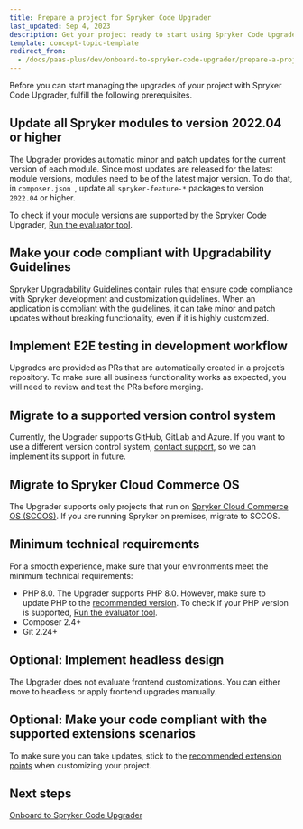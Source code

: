 ```yaml
---
title: Prepare a project for Spryker Code Upgrader
last_updated: Sep 4, 2023
description: Get your project ready to start using Spryker Code Upgrader
template: concept-topic-template
redirect_from:
  - /docs/paas-plus/dev/onboard-to-spryker-code-upgrader/prepare-a-project-for-spryker-code-upgrader.html
---
```


Before you can start managing the upgrades of your project with Spryker Code Upgrader, fulfill the following prerequisites.

## Update all Spryker modules to version 2022.04 or higher

The Upgrader provides automatic minor and patch updates for the current version of each module. Since most updates are released for the latest module versions, modules need to be of the latest major version. To do that, in `composer.json `, update all `spryker-feature-*` packages to version `2022.04` or higher.

To check if your module versions are supported by the Spryker Code Upgrader, [Run the evaluator tool](/docs/scos/dev/guidelines/keeping-a-project-upgradable/run-the-evaluator-tool.html).

## Make your code compliant with Upgradability Guidelines

Spryker [Upgradability Guidelines](/docs/scos/dev/guidelines/keeping-a-project-upgradable/upgradability-guidelines/upgradability-guidelines.html) contain rules that ensure code compliance with Spryker development and customization guidelines. When an application is compliant with the guidelines, it can take minor and patch updates without breaking functionality, even if it is highly customized.

## Implement E2E testing in development workflow

Upgrades are provided as PRs that are automatically created in a project’s repository. To make sure all business functionality works as expected, you will need to review and test the PRs before merging.

## Migrate to a supported version control system

Currently, the Upgrader supports GitHub, GitLab and Azure. If you want to use a different version control system, [contact support](https://spryker.force.com/support/s/), so we can implement its support in future.

## Migrate to Spryker Cloud Commerce OS

The Upgrader supports only projects that run on [Spryker Cloud Commerce OS (SCCOS)](/docs/cloud/dev/spryker-cloud-commerce-os/getting-started-with-the-spryker-cloud-commerce-os.html). If you are running Spryker on premises, migrate to SCCOS.

## Minimum technical requirements

For a smooth experience, make sure that your environments meet the minimum technical requirements:

* PHP 8.0. The Upgrader supports PHP 8.0. However, make sure to update PHP to the [recommended version](/docs/scos/user/intro-to-spryker/whats-new/supported-versions-of-php.html). To check if your PHP version is supported, [Run the evaluator tool](/docs/scos/dev/guidelines/keeping-a-project-upgradable/run-the-evaluator-tool.html).
* Composer 2.4+
* Git 2.24+

## Optional: Implement headless design

The Upgrader does not evaluate frontend customizations. You can either move to headless or apply frontend upgrades manually.

## Optional: Make your code compliant with the supported extensions scenarios

To make sure you can take updates, stick to the [recommended extension points](/docs/scos/dev/guidelines/keeping-a-project-upgradable/extension-scenarios/extenstion-scenarios.html) when customizing your project.

## Next steps

[Onboard to Spryker Code Upgrader](/docs/scu/dev/onboard-to-spryker-code-upgrader/onboard-to-spryker-code-upgrader.html)
